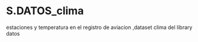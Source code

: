 # S.DATOS_clima
estaciones y temperatura en el registro de aviacion ,dataset clima del library datos
